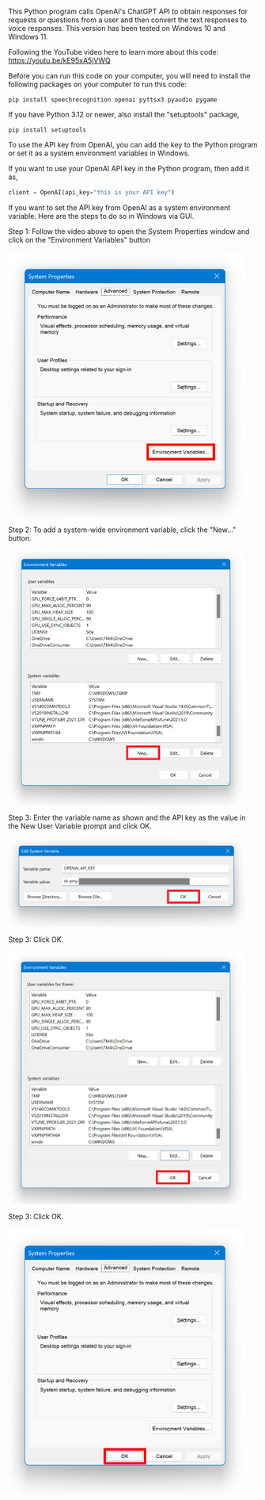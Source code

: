 This Python program calls OpenAI's ChatGPT API to obtain responses for requests or questions from a user and then convert the text responses to voice responses. This version has been tested on Windows 10 and Windows 11. 

Following the YouTube video here to learn more about this code: 
https://youtu.be/kE95xA5jVWQ

Before you can run this code on your computer, you will need to install the following packages on your computer to run this code: 

```console
pip install speechrecognition openai pyttsx3 pyaudio pygame
```
If you have Python 3.12 or newer, also install the "setuptools" package,    

```console
pip install setuptools
```

To use the API key from OpenAI, you can add the key to the Python program or set it as a system environment variables in Windows. 

If you want to use your OpenAI API key in the Python program, then add it as,      
```python
client = OpenAI(api_key="this is your API key")
```

If you want to set the API key from OpenAI as a system environment variable. Here are the steps to do so in Windows via GUI. 

Step 1: Follow the video above to open the System Properties window and click on the "Environment Variables" button
 
<img src="https://github.com/techmakerai/Python-OpenAI-API-Voice-Chatbot/blob/main/step1.jpg" width="480"/>
 
Step 2: To add a system-wide environment variable, click the "New…" button.    

<img src="https://github.com/techmakerai/Python-OpenAI-API-Voice-Chatbot/blob/main/step2.jpg" width="480"/>  

Step 3: Enter the variable name as shown and the API key as the value in the New User Variable prompt and click OK.

<img src="https://github.com/techmakerai/Python-OpenAI-API-Voice-Chatbot/blob/main/step3.jpg" width="480"/>  

Step 3: Click OK.

<img src="https://github.com/techmakerai/Python-OpenAI-API-Voice-Chatbot/blob/main/step4.jpg" width="480"/>  

Step 3: Click OK.

<img src="https://github.com/techmakerai/Python-OpenAI-API-Voice-Chatbot/blob/main/step5.jpg" width="480"/>  

